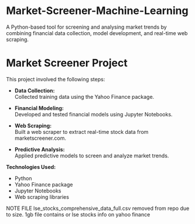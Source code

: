 # Market-Screener-Machine-Learning
A Python-based tool for screening and analysing market trends by combining financial data collection, model development, and real-time web scraping.

# Market Screener Project

This project involved the following steps:

- **Data Collection:**  
  Collected training data using the Yahoo Finance package.

- **Financial Modeling:**  
  Developed and tested financial models using Jupyter Notebooks.

- **Web Scraping:**  
  Built a web scraper to extract real-time stock data from marketscreener.com.

- **Predictive Analysis:**  
  Applied predictive models to screen and analyze market trends.

**Technologies Used:**

- Python
- Yahoo Finance package
- Jupyter Notebooks
- Web scraping libraries


NOTE FILE lse_stocks_comprehensive_data_full.csv removed from repo due to size. 1gb file contains or lse stocks info on yahoo finance
